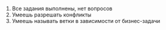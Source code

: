 1. Все задания выполнены, нет вопросов
2. Умеешь разрешать конфликты
3. Умеешь называть ветки в зависимости от бизнес-задачи